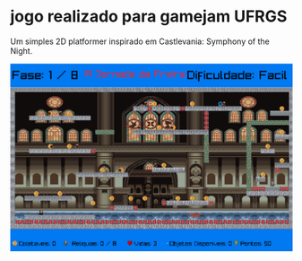 # jogo realizado para gamejam UFRGS

Um simples 2D platformer inspirado em Castlevania: Symphony of the Night.

![Screenshot do projeto](screenshots/fst.png)
